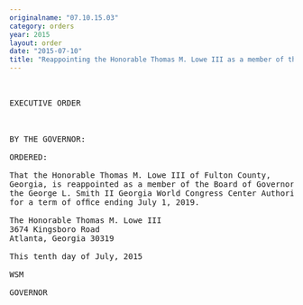 ```yaml
---
originalname: "07.10.15.03"
category: orders
year: 2015
layout: order
date: "2015-07-10"
title: "Reappointing the Honorable Thomas M. Lowe III as a member of the Board of Governors of the George L. Smith II Georgia World Congress Center Authority"
---
```

<pre>
 

EXECUTIVE ORDER

 

BY THE GOVERNOR:

ORDERED:

That the Honorable Thomas M. Lowe III of Fulton County,
Georgia, is reappointed as a member of the Board of Governors of
the George L. Smith II Georgia World Congress Center Authority,
for a term of ofﬁce ending July 1, 2019.

The Honorable Thomas M. Lowe III
3674 Kingsboro Road
Atlanta, Georgia 30319

This tenth day of July, 2015

WSM

GOVERNOR

 

 

</pre>
